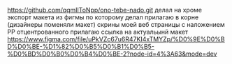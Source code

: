 https://github.com/qqmIlToNpp/ono-tebe-nado.git
делал на хроме
экспорт макета из фигмы по которому делал прилагаю в корне (дизайнеры поменяли макет)
скрины моей веб страницы с наложением РР отцентрованного прилагаю
ссылка на актуальынй макет https://www.figma.com/file/uPkVZc67u6R47KI4xTMYZp/%D0%9E%D0%BD%D0%BE-%D1%82%D0%B5%D0%B1%D0%B5-%D0%BD%D0%B0%D0%B4%D0%BE-2?node-id=4%3A63&mode=dev